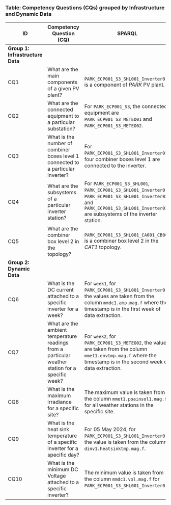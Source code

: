 ### Table: Competency Questions (CQs) grouped by Infrastructure and Dynamic Data

| ID   | Competency Question (CQ) | SPARQL |
|------|---------------------------|---------|
| **Group 1: Infrastructure Data** |  |  |
| CQ1  | What are the main components of a given PV plant? | `PARK_ECP001_S3_SHL001_Inverter01` is a component of *PARK* PV plant. |
| CQ2  | What are the connected equipment to a particular substation? | For `PARK_ECP001_S3`, the connected equipment are `PARK_ECP001_S3_METEO01` and `PARK_ECP001_S3_METEO02`. |
| CQ3  | What is the number of combiner boxes level 1 connected to a particular inverter? | For `PARK_ECP001_S3_SHL001_Inverter01`, four combiner boxes level 1 are connected to the inverter. |
| CQ4  | What are the subsystems of a particular inverter station? | For `PARK_ECP001_S3_SHL001`, `PARK_ECP001_S3_SHL001_Inverter01`, `PARK_ECP001_S3_SHL001_Inverter02`, and `PARK_ECP001_S3_SHL001_Inverter03` are subsystems of the inverter station. |
| CQ5  | What are the combiner box level 2 in the topology? | `PARK_ECP001_S3_SHL001_CA001_CB003` is a combiner box level 2 in the *CAT1* topology. |
| **Group 2: Dynamic Data** |  |  |
| CQ6  | What is the DC current attached to a specific inverter for a week? | For `week1`, for `PARK_ECP001_S3_SHL001_Inverter01`, the values are taken from the column `mmdc1.amp.mag.f` where the timestamp is in the first week of data extraction. |
| CQ7  | What are the ambient temperature readings from a particular weather station for a specific week? | For `week2`, for `PARK_ECP001_S3_METEO02`, the values are taken from the column `mmet1.envtmp.mag.f` where the timestamp is in the second week of data extraction. |
| CQ8  | What is the maximum irradiance for a specific site? | The maximum value is taken from the column `mmet1.poainsol1.mag.f` for all weather stations in the specific site. |
| CQ9  | What is the heat sink temperature of a specific inverter for a specific day? | For 05 May 2024, for `PARK_ECP001_S3_SHL001_Inverter01`, the value is taken from the column `dinv1.heatsinktmp.mag.f`. |
| CQ10 | What is the minimum DC Voltage attached to a specific inverter? | The minimum value is taken from the column `mmdc1.vol.mag.f` for `PARK_ECP001_S3_SHL001_Inverter01`. |
